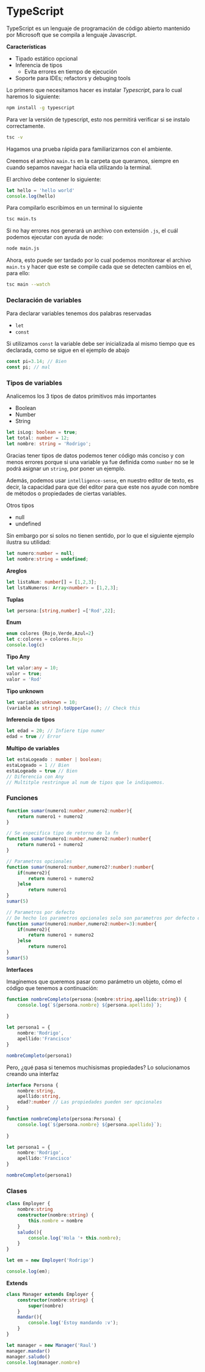 # TypeScript

TypeScript es un lenguaje de programación de código abierto mantenido por Microsoft que se compila a lenguaje Javascript.

**Características**

* Tipado estático opcional 
* Inferencia de tipos
  * Evita errores en tiempo de ejecución
* Soporte para IDEs; refactors y debuging tools

Lo primero que necesitamos hacer es instalar *Typescript*, para lo cual haremos lo siguiente:

```sh
npm install -g typescript
```

Para ver la versión de typescript, esto nos permitirá verificar si se instalo correctamente.

```sh
tsc -v
```

Hagamos una prueba rápida para familiarizarnos con el ambiente.

Creemos el archivo  `main.ts` en la carpeta que queramos, siempre en cuando sepamos navegar hacia ella utilizando la terminal.

El archivo debe contener lo siguiente:

```ts
let hello = 'hello world'
console.log(hello)
```

Para compilarlo escribimos en un terminal lo siguiente

```sh
tsc main.ts
```

Si no hay errores nos generará un archivo con extensión `.js`, el cuál podemos ejecutar con ayuda de node:

```sh
node main.js
```

Ahora, esto puede ser tardado por lo cual podemos monitorear el archivo `main.ts` y hacer que este se compile cada que se detecten cambios en el, para ello:

```sh
tsc main --watch
```

### Declaración de variables

Para declarar variables tenemos dos palabras reservadas

* `let`
* `const`

Si utilizamos `const` la variable debe ser inicializada al mismo tiempo que es declarada, como se sigue en el ejemplo de abajo

```ts
const pi=3.14; // Bien
const pi; // mal
```

### Tipos de variables

Analicemos los 3 tipos de datos primitivos más importantes

* Boolean
* Number
* String

```ts
let isLog: boolean = true;
let total: number = 12;
let nombre: string = 'Rodrigo';
```

Gracias tener tipos de datos podemos tener código más conciso y con menos errores porque si una variable ya fue definida como `number` no se le podrá asignar un `string`, por poner un ejemplo.

Además, podemos usar `intelligence-sense`, en nuestro editor de texto, es decir, la capacidad para que del editor para que este nos ayude con nombre de métodos o propiedades de ciertas variables.

Otros tipos

* null
* undefined

Sin embargo por si solos no tienen sentido, por lo que el siguiente ejemplo ilustra su utilidad:

```ts
let numero:number = null;
let nombre:string = undefined;
```

**Areglos**

```ts
let listaNum: number[] = [1,2,3];
let lstaNumeros: Array<number> = [1,2,3];
```

**Tuplas**

```ts
let persona:[string,number] =['Rod',22];
```

**Enum**

```ts
enum colores {Rojo,Verde,Azul=2}
let c:colores = colores.Rojo
console.log(c)
```

**Tipo Any**

```ts
let valor:any = 10;
valor = true;
valor = 'Rod'
```

**Tipo unknown**

```ts
let variable:unknown = 10;
(variable as string).toUpperCase(); // Check this 
```

**Inferencia de tipos**

```ts
let edad = 20; // Infiere tipo numer
edad = true // Error
```

**Multipo de variables**

```ts
let estaLogeado : number | boolean;
estaLogeado = 1 // Bien
estaLogeado = true // Bien
// Diferencia con Any
// Multitple restringue al num de tipos que le indiquemos.
```

### Funciones

```ts
function sumar(numero1:number,numero2:number){
    return numero1 + numero2
}

// Se especifica tipo de retorno de la fn
function sumar(numero1:number,numero2:number):number{
    return numero1 + numero2
}

// Parametros opcionales
function sumar(numero1:number,numero2?:number):number{
    if(numero2){
        return numero1 + numero2
    }else
    	return numero1
}
sumar(5)

// Parametros por defecto
// De hecho los parametros opcionales solo son parametros por defecto con el valor undefined
function sumar(numero1:number,numero2:number=3):number{
    if(numero2){
        return numero1 + numero2
    }else
    	return numero1
}
sumar(5)
```

**Interfaces**

Imaginemos que queremos pasar como parámetro un objeto, cómo el código que tenemos a continuación:

```ts
function nombreCompleto(persona:{nombre:string,apellido:string}) {
    console.log(`${persona.nombre} ${persona.apellido}`);
    
}

let persona1 = {
    nombre:'Rodrigo',
    apellido:'Francisco'
}

nombreCompleto(persona1)
```

Pero, ¿qué pasa si tenemos muchisismas propiedades? Lo solucionamos creando una interfaz

```ts
interface Persona {
    nombre:string,
    apellido:string,
    edad?:number // Las propiedades pueden ser opcionales
}

function nombreCompleto(persona:Persona) {
    console.log(`${persona.nombre} ${persona.apellido}`);
    
}

let persona1 = {
    nombre:'Rodrigo',
    apellido:'Francisco'
}

nombreCompleto(persona1)
```

### Clases

```ts
class Employer {
    nombre:string
    constructor(nombre:string) {
        this.nombre = nombre
    }
    saludo(){
        console.log('Hola '+ this.nombre); 
    }
}

let em = new Employer('Rodrigo')

console.log(em);
```

**Extends**

```ts
class Manager extends Employer {
    constructor(nombre:string) {
        super(nombre)
    }
    mandar(){
        console.log('Estoy mandando :v');
    }
}

let manager = new Manager('Raul')
manager.mandar()
manager.saludo()
console.log(manager.nombre)
```





















